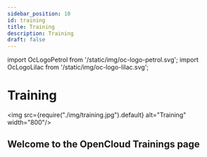 ```yaml
---
sidebar_position: 10
id: training
title: Training
description: Training
draft: false
---
```


<!-- markdownlint-disable MD041 -->

import OcLogoPetrol from '/static/img/oc-logo-petrol.svg';
import OcLogoLilac from '/static/img/oc-logo-lilac.svg';

<!-- markdownlint-enable MD041 -->

# Training

<img src={require("./img/training.jpg").default} alt="Training" width="800"/>

## Welcome to the OpenCloud Trainings page


